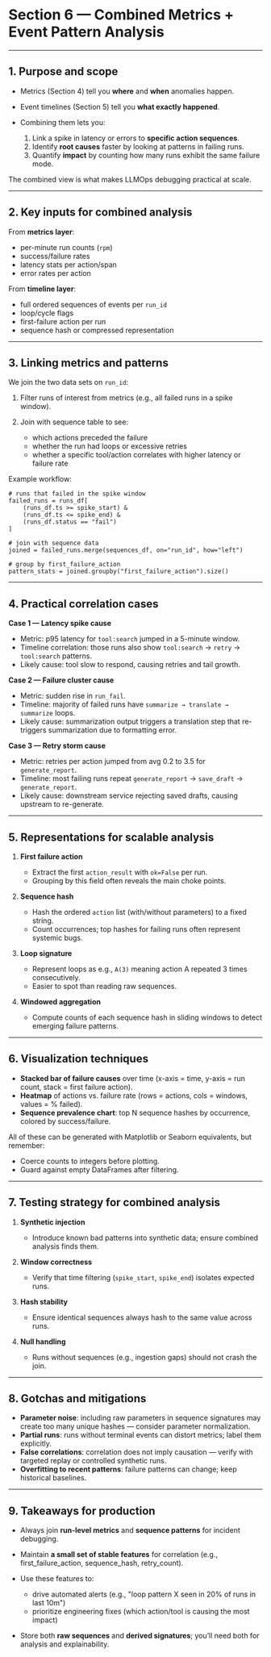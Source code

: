  # Section 6 — Combined Metrics + Event Pattern Analysis

---

## 1. Purpose and scope

* Metrics (Section 4) tell you **where** and **when** anomalies happen.
* Event timelines (Section 5) tell you **what exactly happened**.
* Combining them lets you:

  1. Link a spike in latency or errors to **specific action sequences**.
  2. Identify **root causes** faster by looking at patterns in failing runs.
  3. Quantify **impact** by counting how many runs exhibit the same failure mode.

The combined view is what makes LLMOps debugging practical at scale.

---

## 2. Key inputs for combined analysis

From **metrics layer**:

* per-minute run counts (`rpm`)
* success/failure rates
* latency stats per action/span
* error rates per action

From **timeline layer**:

* full ordered sequences of events per `run_id`
* loop/cycle flags
* first-failure action per run
* sequence hash or compressed representation

---

## 3. Linking metrics and patterns

We join the two data sets on `run_id`:

1. Filter runs of interest from metrics (e.g., all failed runs in a spike window).
2. Join with sequence table to see:

   * which actions preceded the failure
   * whether the run had loops or excessive retries
   * whether a specific tool/action correlates with higher latency or failure rate

Example workflow:

```
# runs that failed in the spike window
failed_runs = runs_df[
    (runs_df.ts >= spike_start) &
    (runs_df.ts <= spike_end) &
    (runs_df.status == "fail")
]

# join with sequence data
joined = failed_runs.merge(sequences_df, on="run_id", how="left")

# group by first_failure_action
pattern_stats = joined.groupby("first_failure_action").size()
```

---

## 4. Practical correlation cases

**Case 1 — Latency spike cause**

* Metric: p95 latency for `tool:search` jumped in a 5-minute window.
* Timeline correlation: those runs also show `tool:search` → `retry` → `tool:search` patterns.
* Likely cause: tool slow to respond, causing retries and tail growth.

**Case 2 — Failure cluster cause**

* Metric: sudden rise in `run_fail`.
* Timeline: majority of failed runs have `summarize → translate → summarize` loops.
* Likely cause: summarization output triggers a translation step that re-triggers summarization due to formatting error.

**Case 3 — Retry storm cause**

* Metric: retries per action jumped from avg 0.2 to 3.5 for `generate_report`.
* Timeline: most failing runs repeat `generate_report` → `save_draft` → `generate_report`.
* Likely cause: downstream service rejecting saved drafts, causing upstream to re-generate.

---

## 5. Representations for scalable analysis

1. **First failure action**

   * Extract the first `action_result` with `ok=False` per run.
   * Grouping by this field often reveals the main choke points.

2. **Sequence hash**

   * Hash the ordered `action` list (with/without parameters) to a fixed string.
   * Count occurrences; top hashes for failing runs often represent systemic bugs.

3. **Loop signature**

   * Represent loops as e.g., `A(3)` meaning action A repeated 3 times consecutively.
   * Easier to spot than reading raw sequences.

4. **Windowed aggregation**

   * Compute counts of each sequence hash in sliding windows to detect emerging failure patterns.

---

## 6. Visualization techniques

* **Stacked bar of failure causes** over time (x-axis = time, y-axis = run count, stack = first failure action).
* **Heatmap** of actions vs. failure rate (rows = actions, cols = windows, values = % failed).
* **Sequence prevalence chart**: top N sequence hashes by occurrence, colored by success/failure.

All of these can be generated with Matplotlib or Seaborn equivalents, but remember:

* Coerce counts to integers before plotting.
* Guard against empty DataFrames after filtering.

---

## 7. Testing strategy for combined analysis

1. **Synthetic injection**

   * Introduce known bad patterns into synthetic data; ensure combined analysis finds them.
2. **Window correctness**

   * Verify that time filtering (`spike_start`, `spike_end`) isolates expected runs.
3. **Hash stability**

   * Ensure identical sequences always hash to the same value across runs.
4. **Null handling**

   * Runs without sequences (e.g., ingestion gaps) should not crash the join.

---

## 8. Gotchas and mitigations

* **Parameter noise**: including raw parameters in sequence signatures may create too many unique hashes — consider parameter normalization.
* **Partial runs**: runs without terminal events can distort metrics; label them explicitly.
* **False correlations**: correlation does not imply causation — verify with targeted replay or controlled synthetic runs.
* **Overfitting to recent patterns**: failure patterns can change; keep historical baselines.

---

## 9. Takeaways for production

* Always join **run-level metrics** and **sequence patterns** for incident debugging.
* Maintain **a small set of stable features** for correlation (e.g., first\_failure\_action, sequence\_hash, retry\_count).
* Use these features to:

  * drive automated alerts (e.g., "loop pattern X seen in 20% of runs in last 10m")
  * prioritize engineering fixes (which action/tool is causing the most impact)
* Store both **raw sequences** and **derived signatures**; you’ll need both for analysis and explainability.
